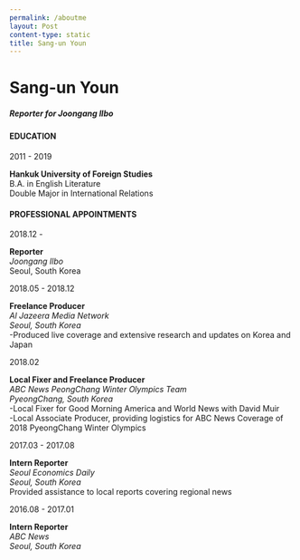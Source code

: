 ```yaml
---
permalink: /aboutme
layout: Post
content-type: static
title: Sang-un Youn
---
```


# Sang-un Youn

##### Reporter for Joongang Ilbo
#### EDUCATION
2011 - 2019

**Hankuk University of Foreign Studies**  
B.A. in English Literature  
Double Major in International Relations

#### PROFESSIONAL APPOINTMENTS

2018.12 - 

**Reporter**  
_Joongang Ilbo_  
Seoul, South Korea

2018.05 - 2018.12

**Freelance Producer**  
_Al Jazeera Media Network_  
_Seoul, South Korea_  
-Produced live coverage and extensive research and updates on Korea and Japan  

2018.02 

**Local Fixer and Freelance Producer**  
_ABC News PeongChang Winter Olympics Team_  
_PyeongChang, South Korea_  
-Local Fixer for Good Morning America and World News with David Muir   
-Local Associate Producer, providing logistics for ABC News Coverage of 2018 PyeongChang Winter Olympics

2017.03 - 2017.08 

**Intern Reporter**  
_Seoul Economics Daily_  
_Seoul, South Korea_  
Provided assistance to local reports covering regional news

2016.08 - 2017.01 

**Intern Reporter**  
_ABC News_  
_Seoul, South Korea_